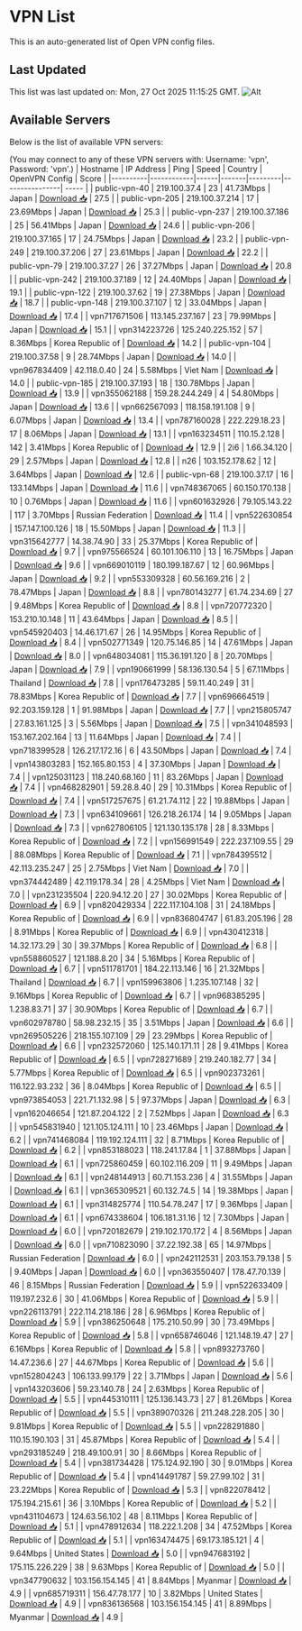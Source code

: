 # VPN List

This is an auto-generated list of Open VPN config files.

## Last Updated

This list was last updated on: Mon, 27 Oct 2025 11:15:25 GMT.
![Alt](https://repobeats.axiom.co/api/embed/186b98318ef1479477931607c1ad7d823f12451f.svg "Repobeats analytics image")

## Available Servers

Below is the list of available VPN servers:

(You may connect to any of these VPN servers with: Username: 'vpn', Password: 'vpn'.)
| Hostname | IP Address | Ping | Speed | Country | OpenVPN Config | Score |
|----------|------------|------|-------|---------|----------------| ----- |
| public-vpn-40 | 219.100.37.4 | 23 | 41.73Mbps | Japan | [Download 📥](./configs/server_0_JP.ovpn) | 27.5 |
| public-vpn-205 | 219.100.37.214 | 17 | 23.69Mbps | Japan | [Download 📥](./configs/server_1_JP.ovpn) | 25.3 |
| public-vpn-237 | 219.100.37.186 | 25 | 56.41Mbps | Japan | [Download 📥](./configs/server_2_JP.ovpn) | 24.6 |
| public-vpn-206 | 219.100.37.165 | 17 | 24.75Mbps | Japan | [Download 📥](./configs/server_3_JP.ovpn) | 23.2 |
| public-vpn-249 | 219.100.37.206 | 27 | 23.61Mbps | Japan | [Download 📥](./configs/server_4_JP.ovpn) | 22.2 |
| public-vpn-79 | 219.100.37.27 | 26 | 37.27Mbps | Japan | [Download 📥](./configs/server_5_JP.ovpn) | 20.8 |
| public-vpn-242 | 219.100.37.189 | 12 | 24.40Mbps | Japan | [Download 📥](./configs/server_6_JP.ovpn) | 19.1 |
| public-vpn-122 | 219.100.37.62 | 19 | 27.38Mbps | Japan | [Download 📥](./configs/server_7_JP.ovpn) | 18.7 |
| public-vpn-148 | 219.100.37.107 | 12 | 33.04Mbps | Japan | [Download 📥](./configs/server_8_JP.ovpn) | 17.4 |
| vpn717671506 | 113.145.237.167 | 23 | 79.99Mbps | Japan | [Download 📥](./configs/server_9_JP.ovpn) | 15.1 |
| vpn314223726 | 125.240.225.152 | 57 | 8.36Mbps | Korea Republic of | [Download 📥](./configs/server_10_KR.ovpn) | 14.2 |
| public-vpn-104 | 219.100.37.58 | 9 | 28.74Mbps | Japan | [Download 📥](./configs/server_11_JP.ovpn) | 14.0 |
| vpn967834409 | 42.118.0.40 | 24 | 5.58Mbps | Viet Nam | [Download 📥](./configs/server_12_VN.ovpn) | 14.0 |
| public-vpn-185 | 219.100.37.193 | 18 | 130.78Mbps | Japan | [Download 📥](./configs/server_13_JP.ovpn) | 13.9 |
| vpn355062188 | 159.28.244.249 | 4 | 54.80Mbps | Japan | [Download 📥](./configs/server_14_JP.ovpn) | 13.6 |
| vpn662567093 | 118.158.191.108 | 9 | 6.07Mbps | Japan | [Download 📥](./configs/server_15_JP.ovpn) | 13.4 |
| vpn787160028 | 222.229.18.23 | 17 | 8.06Mbps | Japan | [Download 📥](./configs/server_16_JP.ovpn) | 13.1 |
| vpn163234511 | 110.15.2.128 | 142 | 3.41Mbps | Korea Republic of | [Download 📥](./configs/server_17_KR.ovpn) | 12.9 |
| 2i6 | 1.66.34.120 | 29 | 2.57Mbps | Japan | [Download 📥](./configs/server_18_JP.ovpn) | 12.8 |
| n26 | 103.152.178.62 | 12 | 3.64Mbps | Japan | [Download 📥](./configs/server_19_JP.ovpn) | 12.6 |
| public-vpn-68 | 219.100.37.17 | 16 | 133.14Mbps | Japan | [Download 📥](./configs/server_20_JP.ovpn) | 11.6 |
| vpn748367065 | 60.150.170.138 | 10 | 0.76Mbps | Japan | [Download 📥](./configs/server_21_JP.ovpn) | 11.6 |
| vpn601632926 | 79.105.143.22 | 117 | 3.70Mbps | Russian Federation | [Download 📥](./configs/server_22_RU.ovpn) | 11.4 |
| vpn522630854 | 157.147.100.126 | 18 | 15.50Mbps | Japan | [Download 📥](./configs/server_23_JP.ovpn) | 11.3 |
| vpn315642777 | 14.38.74.90 | 33 | 25.37Mbps | Korea Republic of | [Download 📥](./configs/server_24_KR.ovpn) | 9.7 |
| vpn975566524 | 60.101.106.110 | 13 | 16.75Mbps | Japan | [Download 📥](./configs/server_25_JP.ovpn) | 9.6 |
| vpn669010119 | 180.199.187.67 | 12 | 60.96Mbps | Japan | [Download 📥](./configs/server_26_JP.ovpn) | 9.2 |
| vpn553309328 | 60.56.169.216 | 2 | 78.47Mbps | Japan | [Download 📥](./configs/server_27_JP.ovpn) | 8.8 |
| vpn780143277 | 61.74.234.69 | 27 | 9.48Mbps | Korea Republic of | [Download 📥](./configs/server_28_KR.ovpn) | 8.8 |
| vpn720772320 | 153.210.10.148 | 11 | 43.64Mbps | Japan | [Download 📥](./configs/server_29_JP.ovpn) | 8.5 |
| vpn545920403 | 14.46.171.67 | 26 | 14.95Mbps | Korea Republic of | [Download 📥](./configs/server_30_KR.ovpn) | 8.4 |
| vpn502771349 | 120.75.146.85 | 14 | 47.61Mbps | Japan | [Download 📥](./configs/server_31_JP.ovpn) | 8.0 |
| vpn648034081 | 115.36.191.120 | 8 | 20.70Mbps | Japan | [Download 📥](./configs/server_32_JP.ovpn) | 7.9 |
| vpn190661999 | 58.136.130.54 | 5 | 67.11Mbps | Thailand | [Download 📥](./configs/server_33_TH.ovpn) | 7.8 |
| vpn176473285 | 59.11.40.249 | 31 | 78.83Mbps | Korea Republic of | [Download 📥](./configs/server_34_KR.ovpn) | 7.7 |
| vpn696664519 | 92.203.159.128 | 1 | 91.98Mbps | Japan | [Download 📥](./configs/server_35_JP.ovpn) | 7.7 |
| vpn215805747 | 27.83.161.125 | 3 | 5.56Mbps | Japan | [Download 📥](./configs/server_36_JP.ovpn) | 7.5 |
| vpn341048593 | 153.167.202.164 | 13 | 11.64Mbps | Japan | [Download 📥](./configs/server_37_JP.ovpn) | 7.4 |
| vpn718399528 | 126.217.172.16 | 6 | 43.50Mbps | Japan | [Download 📥](./configs/server_38_JP.ovpn) | 7.4 |
| vpn143803283 | 152.165.80.153 | 4 | 37.30Mbps | Japan | [Download 📥](./configs/server_39_JP.ovpn) | 7.4 |
| vpn125031123 | 118.240.68.160 | 11 | 83.26Mbps | Japan | [Download 📥](./configs/server_40_JP.ovpn) | 7.4 |
| vpn468282901 | 59.28.8.40 | 29 | 10.31Mbps | Korea Republic of | [Download 📥](./configs/server_41_KR.ovpn) | 7.4 |
| vpn517257675 | 61.21.74.112 | 22 | 19.88Mbps | Japan | [Download 📥](./configs/server_42_JP.ovpn) | 7.3 |
| vpn634109661 | 126.218.26.174 | 14 | 9.05Mbps | Japan | [Download 📥](./configs/server_43_JP.ovpn) | 7.3 |
| vpn627806105 | 121.130.135.178 | 28 | 8.33Mbps | Korea Republic of | [Download 📥](./configs/server_44_KR.ovpn) | 7.2 |
| vpn156991549 | 222.237.109.55 | 29 | 88.08Mbps | Korea Republic of | [Download 📥](./configs/server_45_KR.ovpn) | 7.1 |
| vpn784395512 | 42.113.235.247 | 25 | 2.75Mbps | Viet Nam | [Download 📥](./configs/server_46_VN.ovpn) | 7.0 |
| vpn374442489 | 42.119.178.34 | 28 | 4.25Mbps | Viet Nam | [Download 📥](./configs/server_47_VN.ovpn) | 7.0 |
| vpn231235504 | 220.94.12.20 | 27 | 30.02Mbps | Korea Republic of | [Download 📥](./configs/server_48_KR.ovpn) | 6.9 |
| vpn820429334 | 222.117.104.108 | 31 | 24.18Mbps | Korea Republic of | [Download 📥](./configs/server_49_KR.ovpn) | 6.9 |
| vpn836804747 | 61.83.205.196 | 28 | 8.91Mbps | Korea Republic of | [Download 📥](./configs/server_50_KR.ovpn) | 6.9 |
| vpn430412318 | 14.32.173.29 | 30 | 39.37Mbps | Korea Republic of | [Download 📥](./configs/server_51_KR.ovpn) | 6.8 |
| vpn558860527 | 121.188.8.20 | 34 | 5.16Mbps | Korea Republic of | [Download 📥](./configs/server_52_KR.ovpn) | 6.7 |
| vpn511781701 | 184.22.113.146 | 16 | 21.32Mbps | Thailand | [Download 📥](./configs/server_53_TH.ovpn) | 6.7 |
| vpn159963806 | 1.235.107.148 | 32 | 9.16Mbps | Korea Republic of | [Download 📥](./configs/server_54_KR.ovpn) | 6.7 |
| vpn968385295 | 1.238.83.71 | 37 | 30.90Mbps | Korea Republic of | [Download 📥](./configs/server_55_KR.ovpn) | 6.7 |
| vpn602978780 | 58.98.232.15 | 35 | 3.51Mbps | Japan | [Download 📥](./configs/server_56_JP.ovpn) | 6.6 |
| vpn269505226 | 218.155.107.109 | 29 | 23.29Mbps | Korea Republic of | [Download 📥](./configs/server_57_KR.ovpn) | 6.6 |
| vpn232572060 | 125.140.171.11 | 28 | 9.41Mbps | Korea Republic of | [Download 📥](./configs/server_58_KR.ovpn) | 6.5 |
| vpn728271689 | 219.240.182.77 | 34 | 5.77Mbps | Korea Republic of | [Download 📥](./configs/server_59_KR.ovpn) | 6.5 |
| vpn902373261 | 116.122.93.232 | 36 | 8.04Mbps | Korea Republic of | [Download 📥](./configs/server_60_KR.ovpn) | 6.5 |
| vpn973854053 | 221.71.132.98 | 5 | 97.37Mbps | Japan | [Download 📥](./configs/server_61_JP.ovpn) | 6.3 |
| vpn162046654 | 121.87.204.122 | 2 | 7.52Mbps | Japan | [Download 📥](./configs/server_62_JP.ovpn) | 6.3 |
| vpn545831940 | 121.105.124.111 | 10 | 23.46Mbps | Japan | [Download 📥](./configs/server_63_JP.ovpn) | 6.2 |
| vpn741468084 | 119.192.124.111 | 32 | 8.71Mbps | Korea Republic of | [Download 📥](./configs/server_64_KR.ovpn) | 6.2 |
| vpn853188023 | 118.241.17.84 | 1 | 37.88Mbps | Japan | [Download 📥](./configs/server_65_JP.ovpn) | 6.1 |
| vpn725860459 | 60.102.116.209 | 11 | 9.49Mbps | Japan | [Download 📥](./configs/server_66_JP.ovpn) | 6.1 |
| vpn248144913 | 60.71.153.236 | 4 | 31.55Mbps | Japan | [Download 📥](./configs/server_67_JP.ovpn) | 6.1 |
| vpn365309521 | 60.132.74.5 | 14 | 19.38Mbps | Japan | [Download 📥](./configs/server_68_JP.ovpn) | 6.1 |
| vpn314825774 | 110.54.78.247 | 17 | 9.36Mbps | Japan | [Download 📥](./configs/server_69_JP.ovpn) | 6.1 |
| vpn674338604 | 106.181.31.16 | 12 | 7.30Mbps | Japan | [Download 📥](./configs/server_70_JP.ovpn) | 6.0 |
| vpn720182679 | 219.102.170.172 | 4 | 8.56Mbps | Japan | [Download 📥](./configs/server_71_JP.ovpn) | 6.0 |
| vpn710823090 | 37.22.192.38 | 65 | 14.97Mbps | Russian Federation | [Download 📥](./configs/server_72_RU.ovpn) | 6.0 |
| vpn242112531 | 203.153.79.138 | 5 | 9.40Mbps | Japan | [Download 📥](./configs/server_73_JP.ovpn) | 6.0 |
| vpn363550407 | 178.47.70.139 | 46 | 8.15Mbps | Russian Federation | [Download 📥](./configs/server_74_RU.ovpn) | 5.9 |
| vpn522633409 | 119.197.232.6 | 30 | 41.06Mbps | Korea Republic of | [Download 📥](./configs/server_75_KR.ovpn) | 5.9 |
| vpn226113791 | 222.114.218.186 | 28 | 6.96Mbps | Korea Republic of | [Download 📥](./configs/server_76_KR.ovpn) | 5.9 |
| vpn386250648 | 175.210.50.99 | 30 | 73.49Mbps | Korea Republic of | [Download 📥](./configs/server_77_KR.ovpn) | 5.8 |
| vpn658746046 | 121.148.19.47 | 27 | 6.16Mbps | Korea Republic of | [Download 📥](./configs/server_78_KR.ovpn) | 5.8 |
| vpn893273760 | 14.47.236.6 | 27 | 44.67Mbps | Korea Republic of | [Download 📥](./configs/server_79_KR.ovpn) | 5.6 |
| vpn152804243 | 106.133.99.179 | 22 | 3.71Mbps | Japan | [Download 📥](./configs/server_80_JP.ovpn) | 5.6 |
| vpn143203606 | 59.23.140.78 | 24 | 2.63Mbps | Korea Republic of | [Download 📥](./configs/server_81_KR.ovpn) | 5.5 |
| vpn445310111 | 125.136.143.73 | 27 | 81.26Mbps | Korea Republic of | [Download 📥](./configs/server_82_KR.ovpn) | 5.5 |
| vpn389070326 | 211.248.228.205 | 30 | 9.81Mbps | Korea Republic of | [Download 📥](./configs/server_83_KR.ovpn) | 5.5 |
| vpn228291880 | 110.15.190.103 | 31 | 45.87Mbps | Korea Republic of | [Download 📥](./configs/server_84_KR.ovpn) | 5.4 |
| vpn293185249 | 218.49.100.91 | 30 | 8.66Mbps | Korea Republic of | [Download 📥](./configs/server_85_KR.ovpn) | 5.4 |
| vpn381734428 | 175.124.92.190 | 30 | 9.01Mbps | Korea Republic of | [Download 📥](./configs/server_86_KR.ovpn) | 5.4 |
| vpn414491787 | 59.27.99.102 | 31 | 23.22Mbps | Korea Republic of | [Download 📥](./configs/server_87_KR.ovpn) | 5.3 |
| vpn822078412 | 175.194.215.61 | 36 | 3.10Mbps | Korea Republic of | [Download 📥](./configs/server_88_KR.ovpn) | 5.2 |
| vpn431104673 | 124.63.56.102 | 48 | 8.11Mbps | Korea Republic of | [Download 📥](./configs/server_89_KR.ovpn) | 5.1 |
| vpn478912634 | 118.222.1.208 | 34 | 47.52Mbps | Korea Republic of | [Download 📥](./configs/server_90_KR.ovpn) | 5.1 |
| vpn163474475 | 69.173.185.121 | 4 | 9.64Mbps | United States | [Download 📥](./configs/server_91_US.ovpn) | 5.0 |
| vpn947683192 | 175.115.226.229 | 38 | 9.63Mbps | Korea Republic of | [Download 📥](./configs/server_92_KR.ovpn) | 5.0 |
| vpn347790632 | 103.156.154.145 | 41 | 8.84Mbps | Myanmar | [Download 📥](./configs/server_93_MM.ovpn) | 4.9 |
| vpn685719311 | 156.47.78.177 | 10 | 3.82Mbps | United States | [Download 📥](./configs/server_94_US.ovpn) | 4.9 |
| vpn836136568 | 103.156.154.145 | 41 | 8.89Mbps | Myanmar | [Download 📥](./configs/server_95_MM.ovpn) | 4.9 |
